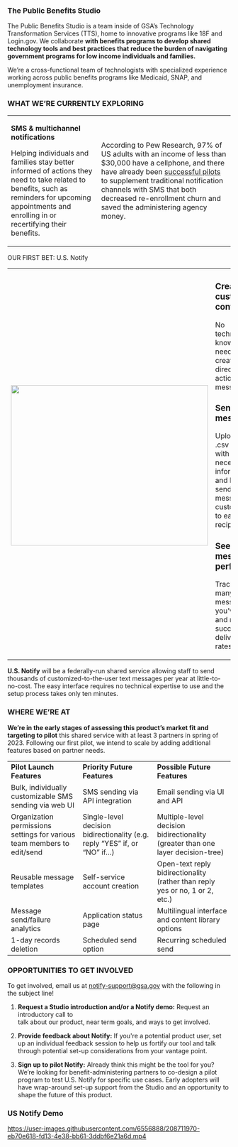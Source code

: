### The Public Benefits Studio

The Public Benefits Studio is a team inside of GSA’s Technology
Transformation Services (TTS), home to innovative programs like 18F and
Login.gov. We collaborate **with benefits programs to develop shared
technology tools and best practices that reduce the burden of navigating
government programs for low income individuals and families.**  


We’re a cross-functional team of technologists with specialized
experience working across public benefits programs like Medicaid, SNAP,
and unemployment insurance.

### WHAT WE’RE CURRENTLY EXPLORING

<table>
<colgroup>
<col style="width: 40%" />
<col style="width: 59%" />
</colgroup>
<tbody>
<tr class="odd">
<td><p><strong>SMS &amp; multichannel notifications</strong></p>
<p>Helping individuals and families stay better informed of actions they
need to take related to benefits, such as reminders for upcoming
appointments and enrolling in or recertifying their benefits.</p></td>
<td>According to Pew Research, 97% of US adults with an income of less
than $30,000 have a cellphone, and there have already been <a
href="https://bdtrust.org/nudging-benefits-access-in-the-right-direction/"><u>successful
pilots</u></a> to supplement traditional notification channels with SMS
that both decreased re-enrollment churn and saved the administering
agency money.</td>
</tr>
</tbody>
</table>

OUR FIRST BET: U.S. Notify

<table>
<colgroup>
<col style="width: 67%" />
<col style="width: 32%" />
</colgroup>
<tbody>
<tr class="odd">
<td><h3 id="section"><img src="https://user-images.githubusercontent.com/6556888/200647299-b991a5ed-ecf4-4d74-b238-f3def9bd1503.png"
style="width:4.63788in;height:3.75964in" /></h3></td>
<td><h3 id="create-custom-content">Create custom content</h3>
<p>No technical knowledge needed to create direct, actionable
messages.</p>
<h3 id="send-bulk-messages">Send bulk messages </h3>
<p>Upload a .csv file with necessary information and Notify sends
messages customized to each recipient</p>
<h3 id="see-how-messages-perform">See how messages perform</h3>
<p>Track how many messages you’ve sent and monitor successful delivery
rates</p></td>
</tr>
</tbody>
</table>

**U.S. Notify** will be a federally-run shared service allowing staff to
send thousands of customized-to-the-user text messages per year at
little-to-no-cost. The easy interface requires no technical expertise to
use and the setup process takes only ten minutes.

### WHERE WE’RE AT

**We’re in the early stages of assessing this product’s market fit and
targeting to pilot** this shared service with at least 3 partners in
spring of 2023. Following our first pilot, we intend to scale by adding
additional features based on partner needs.

|                                                                         |                                                                           |                                                                                 |
|-------------------------------------------------------------------------|---------------------------------------------------------------------------|---------------------------------------------------------------------------------|
| **Pilot Launch Features**                                               | **Priority Future Features**                                              | **Possible Future Features**                                                    |
| Bulk, individually customizable SMS sending via web UI                  | SMS sending via API integration                                           | Email sending via UI and API                                                    |
| Organization permissions settings for various team members to edit/send | Single-level decision bidirectionality (e.g. reply “YES” if, or “NO” if…) | Multiple-level decision bidirectionality (greater than one layer decision-tree) |
| Reusable message templates                                              | Self-service account creation                                             | Open-text reply bidirectionality (rather than reply yes or no, 1 or 2, etc.)    |
| Message send/failure analytics                                          | Application status page                                                   | Multilingual interface and content library options                              |
| 1-day records deletion                                                  | Scheduled send option                                                     | Recurring scheduled send                                                        |

###  OPPORTUNITIES TO GET INVOLVED

To get involved, email us at [notify-support@gsa.gov](mailto:notify-support@gsa.gov) with the following in the subject line!

1.  **Request a Studio introduction and/or a Notify demo:** Request an
    introductory call to  
    talk about our product, near term goals, and ways to get involved.

2.  **Provide feedback about Notify:** If you're a potential product
    user, set up an individual feedback session to help us fortify our
    tool and talk through potential set-up considerations from your
    vantage point.

3.  **Sign up to pilot Notify:** Already think this might be the tool
    for you? We’re looking for benefit-administering partners to
    co-design a pilot program to test U.S. Notify for specific use cases.
    Early adopters will have wrap-around set-up support from the Studio
    and an opportunity to shape the future of this product.
    
### US Notify Demo



https://user-images.githubusercontent.com/6556888/208711970-eb70e618-fd13-4e38-bb61-3ddbf6e21a6d.mp4


